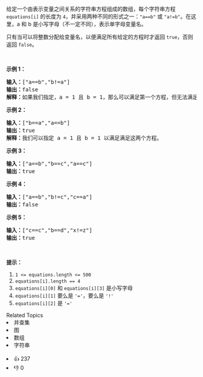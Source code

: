 <p>给定一个由表示变量之间关系的字符串方程组成的数组，每个字符串方程 <code>equations[i]</code> 的长度为 <code>4</code>，并采用两种不同的形式之一：<code>&quot;a==b&quot;</code> 或&nbsp;<code>&quot;a!=b&quot;</code>。在这里，a 和 b 是小写字母（不一定不同），表示单字母变量名。</p>

<p>只有当可以将整数分配给变量名，以便满足所有给定的方程时才返回&nbsp;<code>true</code>，否则返回 <code>false</code>。&nbsp;</p>

<p>&nbsp;</p>

<ol>
</ol>

<p><strong>示例 1：</strong></p>

<pre><strong>输入：</strong>[&quot;a==b&quot;,&quot;b!=a&quot;]
<strong>输出：</strong>false
<strong>解释：</strong>如果我们指定，a = 1 且 b = 1，那么可以满足第一个方程，但无法满足第二个方程。没有办法分配变量同时满足这两个方程。
</pre>

<p><strong>示例 2：</strong></p>

<pre><strong>输入：</strong>[&quot;b==a&quot;,&quot;a==b&quot;]
<strong>输出：</strong>true
<strong>解释：</strong>我们可以指定 a = 1 且 b = 1 以满足满足这两个方程。
</pre>

<p><strong>示例 3：</strong></p>

<pre><strong>输入：</strong>[&quot;a==b&quot;,&quot;b==c&quot;,&quot;a==c&quot;]
<strong>输出：</strong>true
</pre>

<p><strong>示例 4：</strong></p>

<pre><strong>输入：</strong>[&quot;a==b&quot;,&quot;b!=c&quot;,&quot;c==a&quot;]
<strong>输出：</strong>false
</pre>

<p><strong>示例 5：</strong></p>

<pre><strong>输入：</strong>[&quot;c==c&quot;,&quot;b==d&quot;,&quot;x!=z&quot;]
<strong>输出：</strong>true
</pre>

<p>&nbsp;</p>

<p><strong>提示：</strong></p>

<ol>
	<li><code>1 &lt;= equations.length &lt;= 500</code></li>
	<li><code>equations[i].length == 4</code></li>
	<li><code>equations[i][0]</code> 和&nbsp;<code>equations[i][3]</code>&nbsp;是小写字母</li>
	<li><code>equations[i][1]</code> 要么是&nbsp;<code>&#39;=&#39;</code>，要么是&nbsp;<code>&#39;!&#39;</code></li>
	<li><code>equations[i][2]</code>&nbsp;是&nbsp;<code>&#39;=&#39;</code></li>
</ol>
<div><div>Related Topics</div><div><li>并查集</li><li>图</li><li>数组</li><li>字符串</li></div></div><br><div><li>👍 237</li><li>👎 0</li></div>